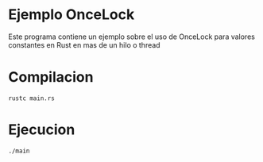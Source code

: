# Ejemplo OnceLock

Este programa contiene un ejemplo sobre el uso de OnceLock para valores constantes en Rust en mas de un hilo o thread

# Compilacion

`rustc main.rs`

# Ejecucion

`./main`
